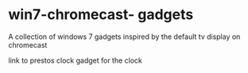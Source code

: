 win7-chromecast- gadgets
=======================

A collection of windows 7 gadgets inspired by the default tv display on chromecast

link to prestos clock gadget for the clock
